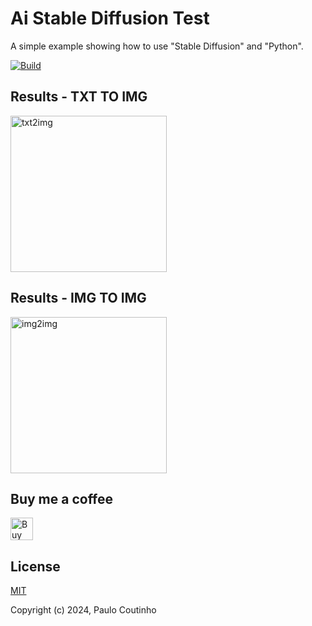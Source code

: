 # Ai Stable Diffusion Test

A simple example showing how to use "Stable Diffusion" and "Python".

[![Build](https://github.com/paulocoutinhox/ai-sd-test/actions/workflows/build.yml/badge.svg)](https://github.com/paulocoutinhox/ai-sd-test/actions/workflows/build.yml)

## Results - TXT TO IMG

<a href="https://github.com/paulocoutinhox/ai-sd-test/releases/download/main-1160702/output-txt2img.png" target="_blank" rel="noopener noreferrer">
    <img width="250" src="https://github.com/paulocoutinhox/ai-sd-test/releases/download/main-1160702/output-txt2img.png" alt="txt2img">
</a>

## Results - IMG TO IMG

<a href="https://github.com/paulocoutinhox/ai-sd-test/releases/download/main-1160702/output-img2img.png" target="_blank" rel="noopener noreferrer">
    <img width="250" src="https://github.com/paulocoutinhox/ai-sd-test/releases/download/main-1160702/output-img2img.png" alt="img2img">
</a>

## Buy me a coffee

<a href='https://ko-fi.com/paulocoutinho' target='_blank'><img height='36' style='border:0px;height:36px;' src='https://az743702.vo.msecnd.net/cdn/kofi1.png?v=2' border='0' alt='Buy Me a Coffee at ko-fi.com' /></a>

## License

[MIT](http://opensource.org/licenses/MIT)

Copyright (c) 2024, Paulo Coutinho
